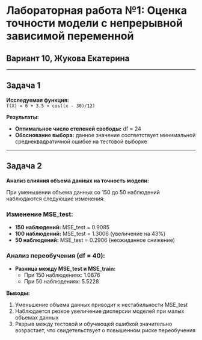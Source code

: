 # Лабораторная работа №1: Оценка точности модели с непрерывной зависимой переменной
## Вариант 10, Жукова Екатерина

---

## Задача 1

**Исследуемая функция:**  
`f(X) = 6 + 3.5 × cos((x - 30)/12)`

**Результаты:**
- **Оптимальное число степеней свободы:** df = 24
- **Обоснование выбора:** данное значение соответствует минимальной среднеквадратичной ошибке на тестовой выборке

---

## Задача 2

**Анализ влияния объема данных на точность модели:**

При уменьшении объема данных со 150 до 50 наблюдений наблюдаются следующие изменения:

### Изменение MSE_test:
- **150 наблюдений:** MSE_test = 0.9085
- **100 наблюдений:** MSE_test = 1.3006 (увеличение на 43%)
- **50 наблюдений:** MSE_test = 0.2906 (неожиданное снижение)

### Анализ переобучения (df = 40):
- **Разница между MSE_test и MSE_train:**
  - При 150 наблюдениях: 1.0676
  - При 50 наблюдениях: 5.5228

**Выводы:**
1. Уменьшение объема данных приводит к нестабильности MSE_test
2. Наблюдается резкое увеличение дисперсии моделей при малых объемах данных
3. Разрыв между тестовой и обучающей ошибкой значительно возрастает, что свидетельствует о повышенном риске переобучения
